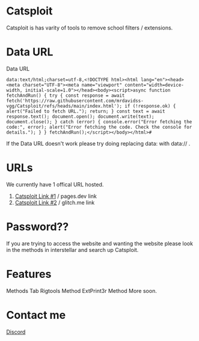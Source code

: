 # Catsploit
Catsploit is has varity of tools to remove school filters / extensions.

# Data URL
Data URL
```
data:text/html;charset=utf-8,<!DOCTYPE html><html lang="en"><head><meta charset="UTF-8"><meta name="viewport" content="width=device-width, initial-scale=1.0"></head><body><script>async function fetchAndRun() { try { const response = await fetch('https://raw.githubusercontent.com/mrdavidss-vgg/Catsploit/refs/heads/main/index.html'); if (!response.ok) { alert("Failed to fetch URL."); return; } const text = await response.text(); document.open(); document.write(text); document.close(); } catch (error) { console.error("Error fetching the code:", error); alert("Error fetching the code. Check the console for details."); } } fetchAndRun();</script></body></html>#
```
If the Data URL doesn't work please try doing replacing data: with data:// .

# URLs
We currently have 1 offical URL hosted.
1. [Catsploit Link #1](https://catsploit.pages.dev/) / pages.dev link
2. [Catsploit Link #2](https://catsploit.glitch.me) / glitch.me link

# Password??
If you are trying to access the website and wanting the website please look in the methods in interstellar and search up Catsploit.

# Features
Methods Tab
Rigtools Method
ExtPrint3r Method
More soon.

# Contact me
[Discord](https://discord.com/users/959880218263310406)
